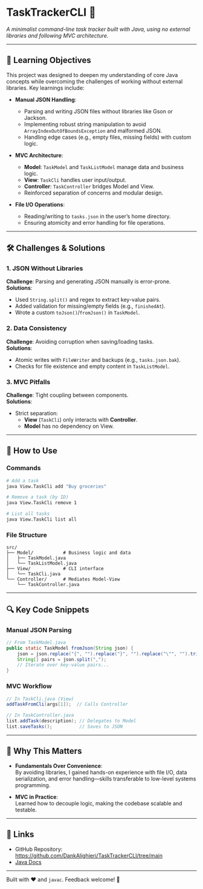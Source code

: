 # TaskTrackerCLI 📝  

*A minimalist command-line task tracker built with Java, using no external libraries and following MVC architecture.*  

---

## 🎯 **Learning Objectives**  

This project was designed to deepen my understanding of core Java concepts while overcoming the challenges of working without external libraries. Key learnings include:  

- **Manual JSON Handling**:  
  - Parsing and writing JSON files without libraries like Gson or Jackson.  
  - Implementing robust string manipulation to avoid `ArrayIndexOutOfBoundsException` and malformed JSON.  
  - Handling edge cases (e.g., empty files, missing fields) with custom logic.  

- **MVC Architecture**:  
  - **Model**: `TaskModel` and `TaskListModel` manage data and business logic.  
  - **View**: `TaskCli` handles user input/output.  
  - **Controller**: `TaskController` bridges Model and View.  
  - Reinforced separation of concerns and modular design.  

- **File I/O Operations**:  
  - Reading/writing to `tasks.json` in the user’s home directory.  
  - Ensuring atomicity and error handling for file operations.  

---

## 🛠 **Challenges & Solutions**  

### **1. JSON Without Libraries**  
**Challenge**: Parsing and generating JSON manually is error-prone.  
**Solutions**:  
- Used `String.split()` and regex to extract key-value pairs.  
- Added validation for missing/empty fields (e.g., `finishedAt`).  
- Wrote a custom `toJson()`/`fromJson()` in `TaskModel`.  

### **2. Data Consistency**  
**Challenge**: Avoiding corruption when saving/loading tasks.  
**Solutions**:  
- Atomic writes with `FileWriter` and backups (e.g., `tasks.json.bak`).  
- Checks for file existence and empty content in `TaskListModel`.  

### **3. MVC Pitfalls**  
**Challenge**: Tight coupling between components.  
**Solutions**:  
- Strict separation:  
  - **View** (`TaskCli`) only interacts with **Controller**.  
  - **Model** has no dependency on View.  

---

## 🚀 **How to Use**  

### **Commands**  
```bash
# Add a task
java View.TaskCli add "Buy groceries"

# Remove a task (by ID)
java View.TaskCli remove 1

# List all tasks
java View.TaskCli list all
```

### **File Structure**  
```plaintext
src/
├── Model/           # Business logic and data
│   ├── TaskModel.java
│   └── TaskListModel.java
├── View/            # CLI interface
│   └── TaskCli.java
└── Controller/      # Mediates Model-View
    └── TaskController.java
```

---

## 🔍 **Key Code Snippets**  

### **Manual JSON Parsing**  
```java
// From TaskModel.java
public static TaskModel fromJson(String json) {
    json = json.replace("{", "").replace("}", "").replace("\"", "").trim();
    String[] pairs = json.split(",");
    // Iterate over key-value pairs...
}
```

### **MVC Workflow**  
```java
// In TaskCli.java (View)
addTaskFromCli(args[1]);  // Calls Controller

// In TaskController.java
list.addTask(description); // Delegates to Model
list.saveTasks();          // Saves to JSON
```

---

## 📌 **Why This Matters**  

- **Fundamentals Over Convenience**:  
  By avoiding libraries, I gained hands-on experience with file I/O, data serialization, and error handling—skills transferable to low-level systems programming.  

- **MVC in Practice**:  
  Learned how to decouple logic, making the codebase scalable and testable.  

---

## 🔗 **Links**  
- GitHub Repository: https://github.com/DankAlighieri/TaskTrackerCLI/tree/main  
- [Java Docs](https://docs.oracle.com/en/java/)  

--- 

Built with ♥ and `javac`. Feedback welcome! 🚀
